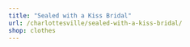 ```yaml
---
title: "Sealed with a Kiss Bridal"
url: /charlottesville/sealed-with-a-kiss-bridal/
shop: clothes
---
```

